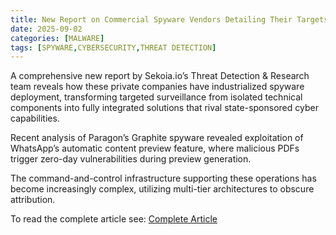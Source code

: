 ```yaml
---
title: New Report on Commercial Spyware Vendors Detailing Their Targets and Infection Chains
date: 2025-09-02
categories: [MALWARE]
tags: [SPYWARE,CYBERSECURITY,THREAT DETECTION]
---
```


A comprehensive new report by Sekoia.io’s Threat Detection & Research team reveals how these private companies have industrialized spyware deployment, transforming targeted surveillance from isolated technical components into fully integrated solutions that rival state-sponsored cyber capabilities.

Recent analysis of Paragon’s Graphite spyware revealed exploitation of WhatsApp’s automatic content preview feature, where malicious PDFs trigger zero-day vulnerabilities during preview generation.

The command-and-control infrastructure supporting these operations has become increasingly complex, utilizing multi-tier architectures to obscure attribution.

To read the complete article see:
[Complete Article](https://cybersecuritynews.com/new-report-on-commercial-spyware-vendors/) 